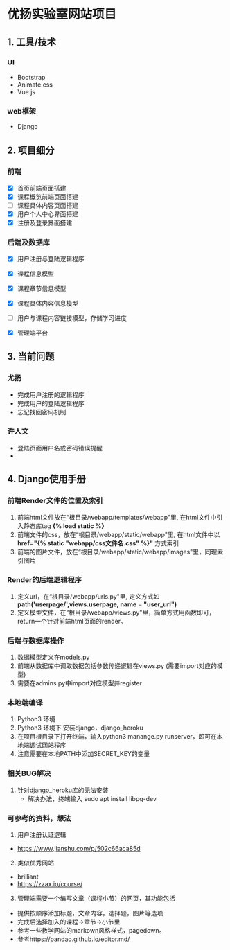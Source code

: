 # 优扬实验室网站项目

## 1. 工具/技术
### UI
* Bootstrap
* Animate.css
* Vue.js

### web框架
* Django

## 2. 项目细分

### 前端
- [x] 首页前端页面搭建
- [x] 课程概览前端页面搭建
- [ ] 课程具体内容页面搭建
- [x] 用户个人中心界面搭建
- [x] 注册及登录界面搭建
### 后端及数据库
- [x] 用户注册与登陆逻辑程序
- [x] 课程信息模型
- [x] 课程章节信息模型
- [x] 课程具体内容信息模型
- [ ] 用户与课程内容链接模型，存储学习进度
- [x] 管理端平台




## 3. 当前问题
### 尤扬

* 完成用户注册的逻辑程序
* 完成用户的登陆逻辑程序
* 忘记找回密码机制

### 许人文 

* 登陆页面用户名或密码错误提醒
* 

## 4. Django使用手册
### 前端Render文件的位置及索引
1. 前端html文件放在“根目录/webapp/templates/webapp"里, 在html文件中引入静态库tag **{% load static %}**
2. 前端文件的css，放在“根目录/webapp/static/webapp"里, 在html文件中以 **href="{% static "webapp/css文件名.css" %}"** 方式索引
3. 前端的图片文件，放在“根目录/webapp/static/webapp/images"里，同理索引图片
### Render的后端逻辑程序
1. 定义url，在“根目录/webapp/urls.py"里, 定义方式如 **path('userpage/',views.userpage, name = "user_url")**
2. 定义模型文件，在“根目录/webapp/views.py"里，简单方式用函数即可，return一个针对前端html页面的render。

### 后端与数据库操作
1. 数据模型定义在models.py
2. 前端从数据库中调取数据包括参数传递逻辑在views.py (需要import对应的模型)
3. 需要在admins.py中import对应模型并register


### 本地端编译
1. Python3 环境
2. Python3 环境下 安装django，django_heroku
3. 在项目根目录下打开终端，输入python3 manange.py runserver，即可在本地端调试网站程序
4. 注意需要在本地PATH中添加SECRET_KEY的变量

### 相关BUG解决
1. 针对django_heroku库的无法安装
    - 解决办法，终端输入 sudo apt install libpq-dev

### 可参考的资料，想法
1. 用户注册认证逻辑
  - https://www.jianshu.com/p/502c66aca85d
2. 类似优秀网站
  - brilliant
  - https://zzax.io/course/
3. 管理端需要一个编写文章（课程小节）的网页，其功能包括
  - 提供按顺序添加标题，文章内容，选择题，图片等选项
  - 完成后选择加入的课程->章节->小节里
  - 参考一些教学网站的markown风格样式，pagedown。
  - 参考https://pandao.github.io/editor.md/
